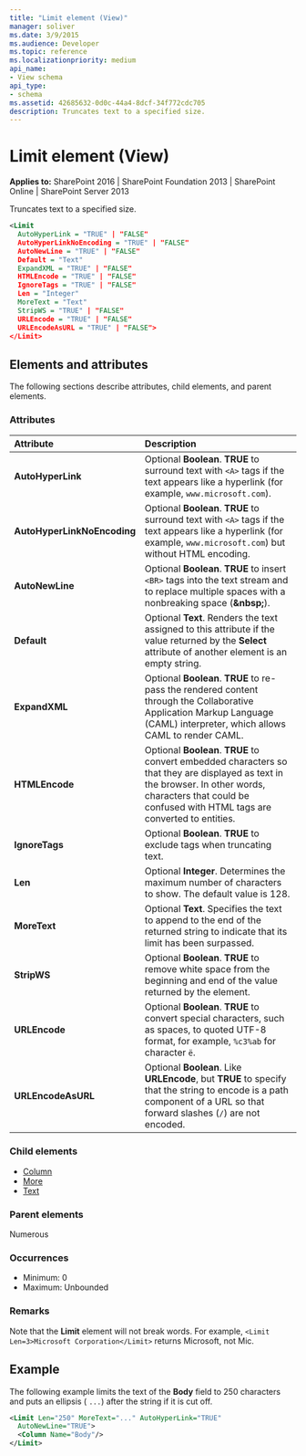 ```yaml
---
title: "Limit element (View)"
manager: soliver
ms.date: 3/9/2015
ms.audience: Developer
ms.topic: reference
ms.localizationpriority: medium
api_name:
- View schema
api_type:
- schema
ms.assetid: 42685632-0d0c-44a4-8dcf-34f772cdc705
description: Truncates text to a specified size.
---
```


# Limit element (View)

**Applies to:** SharePoint 2016 | SharePoint Foundation 2013 | SharePoint Online | SharePoint Server 2013

Truncates text to a specified size.

```XML
<Limit
  AutoHyperLink = "TRUE" | "FALSE"
  AutoHyperLinkNoEncoding = "TRUE" | "FALSE"
  AutoNewLine = "TRUE" | "FALSE"
  Default = "Text"
  ExpandXML = "TRUE" | "FALSE"
  HTMLEncode = "TRUE" | "FALSE"
  IgnoreTags = "TRUE" | "FALSE"
  Len = "Integer"
  MoreText = "Text"
  StripWS = "TRUE" | "FALSE"
  URLEncode = "TRUE" | "FALSE"
  URLEncodeAsURL = "TRUE" | "FALSE">
</Limit>
```

## Elements and attributes

The following sections describe attributes, child elements, and parent elements.

### Attributes

|**Attribute**|**Description**|
|:-----|:-----|
|**AutoHyperLink** <br/> |Optional **Boolean**. **TRUE** to surround text with `<A>` tags if the text appears like a hyperlink (for example, `www.microsoft.com`).  <br/> |
|**AutoHyperLinkNoEncoding** <br/> |Optional **Boolean**. **TRUE** to surround text with `<A>` tags if the text appears like a hyperlink (for example, `www.microsoft.com`) but without HTML encoding.  <br/> |
|**AutoNewLine** <br/> |Optional **Boolean**. **TRUE** to insert `<BR>` tags into the text stream and to replace multiple spaces with a nonbreaking space (**&amp;nbsp;**).  <br/> |
|**Default** <br/> |Optional **Text**. Renders the text assigned to this attribute if the value returned by the **Select** attribute of another element is an empty string.  <br/> |
|**ExpandXML** <br/> |Optional **Boolean**. **TRUE** to re-pass the rendered content through the Collaborative Application Markup Language (CAML) interpreter, which allows CAML to render CAML.  <br/> |
|**HTMLEncode** <br/> |Optional **Boolean**. **TRUE** to convert embedded characters so that they are displayed as text in the browser. In other words, characters that could be confused with HTML tags are converted to entities.  <br/> |
|**IgnoreTags** <br/> |Optional **Boolean**. **TRUE** to exclude tags when truncating text.  <br/> |
|**Len** <br/> |Optional **Integer**. Determines the maximum number of characters to show. The default value is 128.  <br/> |
|**MoreText** <br/> |Optional **Text**. Specifies the text to append to the end of the returned string to indicate that its limit has been surpassed.  <br/> |
|**StripWS** <br/> |Optional **Boolean**. **TRUE** to remove white space from the beginning and end of the value returned by the element.  <br/> |
|**URLEncode** <br/> |Optional **Boolean**. **TRUE** to convert special characters, such as spaces, to quoted UTF-8 format, for example, `%c3%ab` for character `ë`.  <br/> |
|**URLEncodeAsURL** <br/> |Optional **Boolean**. Like **URLEncode**, but **TRUE** to specify that the string to encode is a path component of a URL so that forward slashes (`/`) are not encoded.  <br/> |

### Child elements

- [Column](column-element-view.md)
- [More](more-element-view.md)
- [Text](text-element-view.md)

### Parent elements

Numerous

### Occurrences

- Minimum: 0
- Maximum: Unbounded

### Remarks

Note that the **Limit** element will not break words. For example, `<Limit Len=3>Microsoft Corporation</Limit>` returns Microsoft, not Mic.

## Example

The following example limits the text of the **Body** field to 250 characters and puts an ellipsis ( `...`) after the string if it is cut off.

```XML
<Limit Len="250" MoreText="..." AutoHyperLink="TRUE"
  AutoNewLine="TRUE">
  <Column Name="Body"/>
</Limit>
```

<br/>
